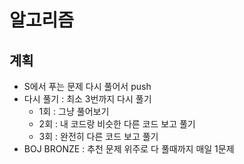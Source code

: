 # 알고리즘

## 계획
- S에서 푸는 문제 다시 풀어서 push
- 다시 풀기 : 최소 3번까지 다시 풀기
  - 1회 : 그냥 풀어보기
  - 2회 : 내 코드랑 비슷한 다른 코드 보고 풀기
  - 3회 : 완전히 다른 코드 보고 풀기
- BOJ BRONZE : 추천 문제 위주로 다 풀때까지 매일 1문제
